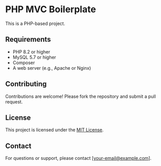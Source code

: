 # PHP MVC Boilerplate

This is a PHP-based project.

## Requirements

- PHP 8.2 or higher
- MySQL 5.7 or higher
- Composer
- A web server (e.g., Apache or Nginx)

## Contributing

Contributions are welcome! Please fork the repository and submit a pull request.

## License

This project is licensed under the [MIT License](LICENSE).

## Contact

For questions or support, please contact [your-email@example.com].
